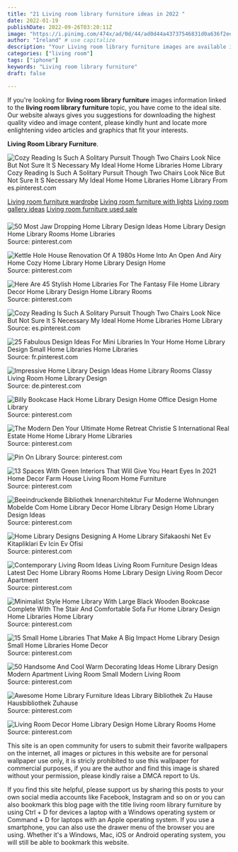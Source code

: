 ```yaml
---
title: "21 Living room library furniture ideas in 2022 "
date: 2022-01-19
publishDate: 2022-09-26T03:20:11Z
image: "https://i.pinimg.com/474x/ad/0d/44/ad0d44a43737546831d0a636f2eeabf3.jpg"
author: "Ireland" # use capitalize
description: "Your Living room library furniture images are available in this site. Living room library furniture are a topic that is being searched for and liked by netizens now. You can Get the Living room library furniture files here. Find and Download all free photos and vectors."
categories: ["living room"]
tags: ["iphone"]
keywords: "Living room library furniture"
draft: false

---
```


If you're looking for **living room library furniture** images information linked to the **living room library furniture** topic, you have come to the ideal  site.  Our website always  gives you  suggestions  for downloading  the highest  quality video and image  content, please kindly hunt and locate more enlightening video articles and graphics  that fit your interests.

**Living Room Library Furniture**. 

![Cozy Reading Is Such A Solitary Pursuit Though Two Chairs Look Nice But Not Sure It S Necessary My Ideal Home Home Libraries Home Library](https://i.pinimg.com/originals/98/b4/52/98b4529fcb58117a97f9fc4d52a15481.jpg "Cozy Reading Is Such A Solitary Pursuit Though Two Chairs Look Nice But Not Sure It S Necessary My Ideal Home Home Libraries Home Library")
Cozy Reading Is Such A Solitary Pursuit Though Two Chairs Look Nice But Not Sure It S Necessary My Ideal Home Home Libraries Home Library From es.pinterest.com

[Living room furniture wardrobe](/living-room-furniture-wardrobe/)
[Living room furniture with lights](/living-room-furniture-with-lights/)
[Living room gallery ideas](/living-room-gallery-ideas/)
[Living room furniture used sale](/living-room-furniture-used-sale/)



### 

 


![50 Most Jaw Dropping Home Library Design Ideas Home Library Design Home Library Rooms Home Libraries](https://i.pinimg.com/originals/75/3e/ae/753eaefd8dfcf8656032b2a0e1c427aa.jpg "50 Most Jaw Dropping Home Library Design Ideas Home Library Design Home Library Rooms Home Libraries")
Source: pinterest.com

 

![Kettle Hole House Renovation Of A 1980s Home Into An Open And Airy Home Cozy Home Library Home Library Design Home](https://i.pinimg.com/originals/38/5a/2c/385a2c8815ea629d6a5a3df59cc403d1.jpg "Kettle Hole House Renovation Of A 1980s Home Into An Open And Airy Home Cozy Home Library Home Library Design Home")
Source: pinterest.com

 

![Here Are 45 Stylish Home Libraries For The Fantasy File Home Library Decor Home Library Design Home Library Rooms](https://i.pinimg.com/originals/11/3e/ca/113ecaab30d6ff8e12192e9e738e3d7a.jpg "Here Are 45 Stylish Home Libraries For The Fantasy File Home Library Decor Home Library Design Home Library Rooms")
Source: pinterest.com

 

![Cozy Reading Is Such A Solitary Pursuit Though Two Chairs Look Nice But Not Sure It S Necessary My Ideal Home Home Libraries Home Library](https://i.pinimg.com/originals/98/b4/52/98b4529fcb58117a97f9fc4d52a15481.jpg "Cozy Reading Is Such A Solitary Pursuit Though Two Chairs Look Nice But Not Sure It S Necessary My Ideal Home Home Libraries Home Library")
Source: es.pinterest.com

 

![25 Fabulous Design Ideas For Mini Libraries In Your Home Home Library Design Small Home Libraries Home Libraries](https://i.pinimg.com/originals/b8/bc/84/b8bc8424474eafd7bb0e316d7ab4a7b2.jpg "25 Fabulous Design Ideas For Mini Libraries In Your Home Home Library Design Small Home Libraries Home Libraries")
Source: fr.pinterest.com

 

![Impressive Home Library Design Ideas Home Library Rooms Classy Living Room Home Library Design](https://i.pinimg.com/originals/54/c9/86/54c986c1271105129e01f9736f275e53.jpg "Impressive Home Library Design Ideas Home Library Rooms Classy Living Room Home Library Design")
Source: de.pinterest.com

 

![Billy Bookcase Hack Home Library Design Home Office Design Home Library](https://i.pinimg.com/originals/63/71/fe/6371fe4a8b183f1ff685dde822f4990b.jpg "Billy Bookcase Hack Home Library Design Home Office Design Home Library")
Source: pinterest.com

 

![The Modern Den Your Ultimate Home Retreat Christie S International Real Estate Home Home Library Home Libraries](https://i.pinimg.com/736x/47/bc/67/47bc67742cf3789bb2bd921f6238c37b.jpg "The Modern Den Your Ultimate Home Retreat Christie S International Real Estate Home Home Library Home Libraries")
Source: pinterest.com

 

![Pin On Library](https://i.pinimg.com/originals/33/dc/94/33dc94e28f7af0083b23c6323f08b71a.jpg "Pin On Library")
Source: pinterest.com

 

![13 Spaces With Green Interiors That Will Give You Heart Eyes In 2021 Home Decor Farm House Living Room Home Furniture](https://i.pinimg.com/originals/12/95/12/129512054dbb18dca2165a5a10bacce8.png "13 Spaces With Green Interiors That Will Give You Heart Eyes In 2021 Home Decor Farm House Living Room Home Furniture")
Source: pinterest.com

 

![Beeindruckende Bibliothek Innenarchitektur Fur Moderne Wohnungen Mobelde Com Home Library Decor Home Library Design Home Library Design Ideas](https://i.pinimg.com/originals/f1/16/29/f11629dca878baf403fd6af8facb5cbb.jpg "Beeindruckende Bibliothek Innenarchitektur Fur Moderne Wohnungen Mobelde Com Home Library Decor Home Library Design Home Library Design Ideas")
Source: pinterest.com

 

![Home Library Designs Designing A Home Library Sifakaoshi Net Ev Kitapliklari Ev Icin Ev Ofisi](https://i.pinimg.com/originals/b8/37/86/b837867ac29826a6e82e6a04bfa70a7e.jpg "Home Library Designs Designing A Home Library Sifakaoshi Net Ev Kitapliklari Ev Icin Ev Ofisi")
Source: pinterest.com

 

![Contemporary Living Room Ideas Living Room Furniture Design Ideas Latest Dec Home Library Rooms Home Library Design Living Room Decor Apartment](https://i.pinimg.com/736x/39/69/27/396927f71326f7e8e4d6f06f6f5d88aa.jpg "Contemporary Living Room Ideas Living Room Furniture Design Ideas Latest Dec Home Library Rooms Home Library Design Living Room Decor Apartment")
Source: pinterest.com

 

![Minimalist Style Home Library With Large Black Wooden Bookcase Complete With The Stair And Comfortable Sofa Fur Home Library Design Home Libraries Home Library](https://i.pinimg.com/originals/6d/9a/dc/6d9adcbfd351a197523fb99e167cdfff.jpg "Minimalist Style Home Library With Large Black Wooden Bookcase Complete With The Stair And Comfortable Sofa Fur Home Library Design Home Libraries Home Library")
Source: pinterest.com

 

![15 Small Home Libraries That Make A Big Impact Home Library Design Small Home Libraries Home Decor](https://i.pinimg.com/originals/39/3a/02/393a02575e7127e2fd28c3fa6c386de6.jpg "15 Small Home Libraries That Make A Big Impact Home Library Design Small Home Libraries Home Decor")
Source: pinterest.com

 

![50 Handsome And Cool Warm Decorating Ideas Home Library Design Modern Apartment Living Room Small Modern Living Room](https://i.pinimg.com/736x/7b/1d/40/7b1d40547ef6f018b7d5db4046d20a18.jpg "50 Handsome And Cool Warm Decorating Ideas Home Library Design Modern Apartment Living Room Small Modern Living Room")
Source: pinterest.com

 

![Awesome Home Library Furniture Ideas Library Bibliothek Zu Hause Hausbibliothek Zuhause](https://i.pinimg.com/originals/74/47/2d/74472d237056f5b23fc51aca32348b4f.jpg "Awesome Home Library Furniture Ideas Library Bibliothek Zu Hause Hausbibliothek Zuhause")
Source: pinterest.com

 

![Living Room Decor Home Library Design Home Library Rooms Home](https://i.pinimg.com/474x/ad/0d/44/ad0d44a43737546831d0a636f2eeabf3.jpg "Living Room Decor Home Library Design Home Library Rooms Home")
Source: pinterest.com

 

This site is an open community for users to submit their favorite wallpapers on the internet, all images or pictures in this website are for personal wallpaper use only, it is stricly prohibited to use this wallpaper for commercial purposes, if you are the author and find this image is shared without your permission, please kindly raise a DMCA report to Us.

If you find this site helpful, please support us by sharing this posts to your own social media accounts like Facebook, Instagram and so on or you can also bookmark this blog page with the title living room library furniture by using Ctrl + D for devices a laptop with a Windows operating system or Command + D for laptops with an Apple operating system. If you use a smartphone, you can also use the drawer menu of the browser you are using. Whether it's a Windows, Mac, iOS or Android operating system, you will still be able to bookmark this website.
